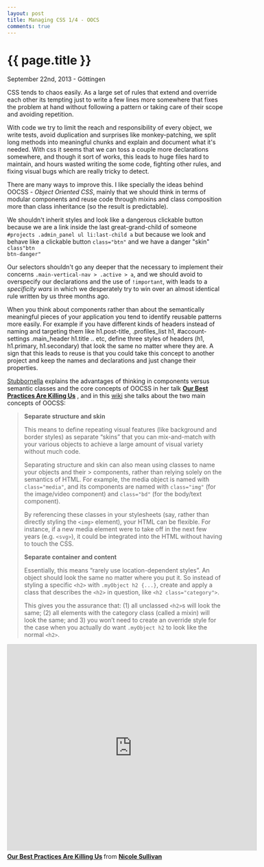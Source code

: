 ```yaml
---
layout: post
title: Managing CSS 1/4 - OOCS
comments: true
---
```


{{ page.title }}
================

<p class="meta">September 22nd, 2013 - Göttingen</p>

CSS tends to chaos easily. As a large set of rules that extend and override each other its tempting just to write a few lines more somewhere that fixes the problem at hand without following a pattern or taking care of their scope and avoiding repetition. 

With code we try to limit the reach and responsibility of every object, we write tests, avoid duplication and surprises like monkey-patching, we split long methods into meaningful chunks and explain and document what it's needed. With css it seems that we can toss a couple more declarations somewhere, and though it sort of works, this leads to huge files hard to maintain, and hours wasted writing the some code, fighting other rules, and fixing visual bugs which are really tricky to detect.

There are many ways to improve this. I like specially the ideas behind OOCSS - _Object Oriented CSS_, mainly that we should think in terms of modular components and reuse code through mixins and class composition more than class inheritance (so the result is predictable).

We shouldn't inherit styles and look like a dangerous clickable button because we are a link inside the last great-grand-child of someone <code>#projects .admin_panel ul li:last-child a</code> but because we look and behave like a clickable button <code>class="btn"</code> and we have a danger "skin" <code>class"btn btn-danger"</code>

Our selectors shouldn't go any deeper that the necessary to implement their concerns <code>.main-vertical-nav > .active > a</code>, and we should avoid to overspecify our declarations and the use of <code>!important</code>, with leads to a _specificity wars_ in which we desperately try to win over an almost identical rule written by us three months ago.

When you think about components rather than about the semantically meaningful pieces of your application you tend to identify reusable patterns more easily. For example if you have different kinds of headers instead of naming and targeting them like h1.post-title, .profiles_list h1, #account-settings .main_header h1.title .. etc, define three styles of headers (h1, h1.primary, h1.secondary) that look the same no matter where they are. A sign that this leads to reuse is that you could take this concept to another project and keep the names and declarations and just change their properties.

<a href="www.stubbornella.org/‎">Stubbornella</a> explains the advantages of thinking in components versus semantic classes and the core concepts of OOCSS in her talk __<a href="http://es.slideshare.net/stubbornella/our-best-practices-are-killing-us" target="_blank">Our Best Practices Are Killing Us</a>__ , and in this <a href="https://github.com/stubbornella/oocss/wiki">wiki</a> she talks about the two main concepts of OOCSS:


> __Separate structure and skin__
> 
> This means to define repeating visual features (like background and border styles) as  separate “skins” that you can mix-and-match with your various objects to achieve a large  amount of visual variety without much code.
> 
> Separating structure and skin can also mean using classes to name your objects and their > components, rather than relying solely on the semantics of HTML. For example, the media  object is named with `class="media"`, and its components are named with `class="img"` (for the image/video component) and `class="bd"` (for the body/text component).
> 
> By referencing these classes in your stylesheets (say, rather than directly styling the `<img>` element), your HTML can be flexible. For instance, if a new media element were to  take off in the next few years (e.g. `<svg>`), it could be integrated into the HTML without  having to touch the CSS.
> 
> __Separate container and content__
> 
> Essentially, this means “rarely use location-dependent styles”. An object should look the  same no matter where you put it. So instead of styling a specific `<h2>` with `.myObject h2 {...}`, create and apply a class that describes the `<h2>` in question, like `<h2 class="category">`.
> 
> This gives you the assurance that: (1) all unclassed `<h2>`s will look the same; (2) all elements with the category class (called a mixin) will look the same; and 3) you won’t need to create an override style for the case when you actually do want `.myObject h2` to look like the normal `<h2>`.


<iframe src="http://www.slideshare.net/slideshow/embed_code/7451831" width="580" height="480" frameborder="0" marginwidth="0" marginheight="0" scrolling="no" style="border:1px solid #CCC;border-width:1px 1px 0;margin-bottom:5px" allowfullscreen webkitallowfullscreen mozallowfullscreen> </iframe> <div style="margin-bottom:5px"> <strong> <a href="https://es.slideshare.net/stubbornella/our-best-practices-are-killing-us" title="Our Best Practices Are Killing Us" target="_blank">Our Best Practices Are Killing Us</a> </strong> from <strong><a href="http://www.slideshare.net/stubbornella" target="_blank">Nicole Sullivan</a></strong> </div>



